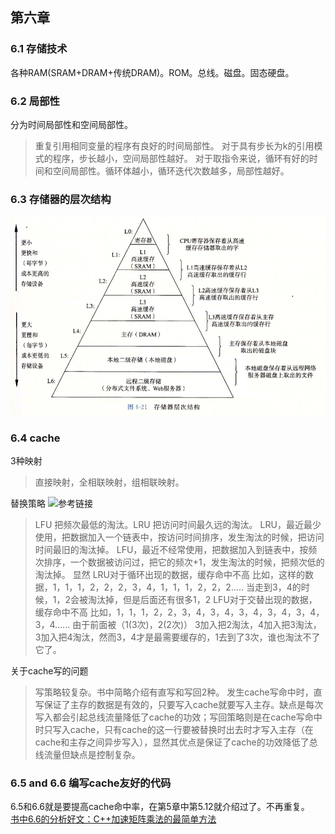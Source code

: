 ## 第六章
### 6.1 存储技术
各种RAM(SRAM+DRAM+传统DRAM)。ROM。总线。磁盘。固态硬盘。
### 6.2 局部性
分为时间局部性和空间局部性。
>重复引用相同变量的程序有良好的时间局部性。
对于具有步长为k的引用模式的程序，步长越小，空间局部性越好。
对于取指令来说，循环有好的时间和空间局部性。循环体越小，循环迭代次数越多，局部性越好。
### 6.3 存储器的层次结构
![](https://github.com/ABHCYL/Learn-Csapp/blob/main/%E7%AC%AC6%E7%AB%A0/6.1.png)
### 6.4 cache
3种映射
>直接映射，全相联映射，组相联映射。

替换策略
![参考链接](https://www.jianshu.com/p/1f8e36285539)
>LFU 把频次最低的淘汰。LRU 把访问时间最久远的淘汰。
LRU，最近最少使用，把数据加入一个链表中，按访问时间排序，发生淘汰的时候，把访问时间最旧的淘汰掉。
LFU，最近不经常使用，把数据加入到链表中，按频次排序，一个数据被访问过，把它的频次+1，发生淘汰的时候，把频次低的淘汰掉。
显然
LRU对于循环出现的数据，缓存命中不高
比如，这样的数据，1，1，1，2，2，2，3，4，1，1，1，2，2，2.....
当走到3，4的时候，1，2会被淘汰掉，但是后面还有很多1，2
LFU对于交替出现的数据，缓存命中不高
比如，1，1，1，2，2，3，4，3，4，3，4，3，4，3，4，3，4......
由于前面被（1(3次)，2(2次)）
3加入把2淘汰，4加入把3淘汰，3加入把4淘汰，然而3，4才是最需要缓存的，1去到了3次，谁也淘汰不了它了。

关于cache写的问题
>写策略较复杂。书中简略介绍有直写和写回2种。
发生cache写命中时，直写保证了主存的数据是有效的，只要写入cache就要写入主存。缺点是每次写入都会引起总线流量降低了cache的功效；写回策略则是在cache写命中时只写入cache，只有cache的这一行要被替换时出去时才写入主存（在cache和主存之间异步写入），显然其优点是保证了cache的功效降低了总线流量但缺点是控制复杂。
### 6.5 and 6.6 编写cache友好的代码
6.5和6.6就是要提高cache命中率，在第5章中第5.12就介绍过了。不再重复。   
[书中6.6的分析好文：C++加速矩阵乘法的最简单方法](https://zhuanlan.zhihu.com/p/146250334)
